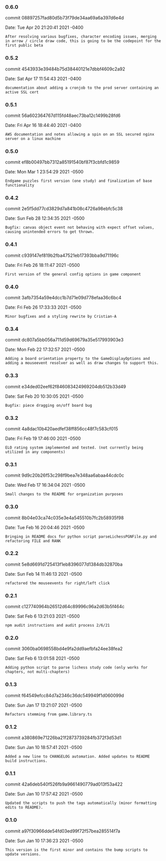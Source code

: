 ### 0.6.0

commit 08897257fad80d5b73f79de34aa69a6a397d6e4d

Date:   Tue Apr 20 21:20:41 2021 -0400

    After resolving various bugfixes, character encoding issues, merging in arrow / circle draw code, this is going to be the codepoint for the first public beta

### 0.5.2

commit 4543933e39484b75d38440121e7dbbf4609c2a92

Date:   Sat Apr 17 11:54:43 2021 -0400

    documentation about adding a cronjob to the prod server containing an active SSL cert

### 0.5.1

commit 56a602364767d115fd48aec73ba12c1499b28fd6

Date:   Fri Apr 16 18:44:40 2021 -0400

    AWS documentation and notes allowing a spin on an SSL secured nginx server on a linux machine

### 0.5.0

commit ef8b00497bb7312a85191540bf87f3cbfd1c9859

Date:   Mon Mar 1 23:54:29 2021 -0500

    Endgame puzzles first version (one study) and finalization of base functionality

### 0.4.2

commit 2e5f5dd77cd3829d7a841b08c4726a98ebfc5c38

Date:   Sun Feb 28 12:34:35 2021 -0500

    Bugfix: canvas object event not behaving with expect offset values, causing unintended errors to get thrown.

### 0.4.1

commit c939147ef819b2fba47521eb17393bba9d71196c

Date:   Fri Feb 26 18:11:47 2021 -0500

    First version of the general config options in game component

### 0.4.0

commit 3afb7354a59e4dcc1b7d71e09d778efaa36c6bc4

Date:   Fri Feb 26 17:33:33 2021 -0500

    Minor bugfixes and a styling rewrite by Cristian-A

### 0.3.4

commit dc807a5bb056a711d59d69679a35e517993903e3

Date:   Mon Feb 22 17:32:57 2021 -0500

    Adding a board orientation property to the GameDisplayOptions and adding a mouseevent resolver as well as draw changes to support this.

### 0.3.3

commit e34ded02eef62f846083424969204db512b33d49

Date:   Sat Feb 20 10:30:05 2021 -0500

    Bugfix: piece dragging on/off board bug

### 0.3.2

commit 4a8dac10b420aedfef38ff856cc48f7c583cf015

Date:   Fri Feb 19 17:46:00 2021 -0500

    ELO rating system implemented and tested. (not currently being utilized in any components)

### 0.3.1

commit 9d9c20b26f53c298f9bea7e348aa6abaa44cdc0c

Date:   Wed Feb 17 16:34:04 2021 -0500

    Small changes to the README for organization purposes

### 0.3.0

commit 8b04e03ca74c035e3e4a545510b7fc2b58935f98

Date:   Tue Feb 16 20:04:46 2021 -0500

    Bringing in README docs for python script parseLichessPGNFile.py and refactoring FILE and RANK

### 0.2.2

commit 5e8d6691d725413f1eb8396077d1384db32870ba

Date:   Sun Feb 14 11:46:13 2021 -0500

    refactored the mouseevents for right/left click

### 0.2.1

commit c127740964b26512d64c89996c96a2d63b5f464c

Date:   Sat Feb 6 13:21:03 2021 -0500

    npm audit instructions and audit process 2/6/21

### 0.2.0

commit 3060ba0698558bd4e9fa2dd9aefbfa24ee38fea2

Date:   Sat Feb 6 13:01:58 2021 -0500

    Adding python script to parse lichess study code (only works for chapters, not multi-chapters)

### 0.1.3

commit f64549efcc84d7a2346c36dc549949f1d060099d

Date:   Sun Jan 17 13:21:07 2021 -0500

    Refactors stemming from game.library.ts

### 0.1.2

commit a380869e71226ba21f2873739284fb372f3d53d1

Date:   Sun Jan 10 18:57:41 2021 -0500

    Added a new line to CHANGELOG automation. Added updates to README build instructions.

### 0.1.1

commit 42a6deb540f526fb9a9661490779ad013f53a422

Date:   Sun Jan 10 17:57:42 2021 -0500

    Updated the scripts to push the tags automatically (minor formatting edits to README).

### 0.1.0

commit a97f30966dde54fd03ed99f72f57bea285514f7a

Date:   Sun Jan 10 17:36:23 2021 -0500

    This version is the first minor and contains the bump scripts to update versions.
